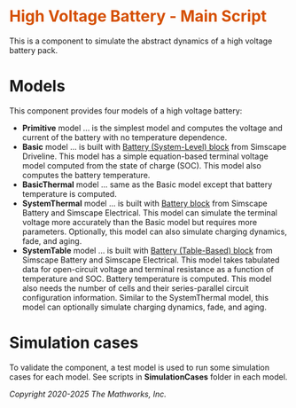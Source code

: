 
<a id="T_1FFD3858"></a>

# <span style="color:rgb(213,80,0)">High Voltage Battery \- Main Script</span>

This is a component to simulate the abstract dynamics of a high voltage battery pack.

# Models

This component provides four models of a high voltage battery:

-  **Primitive** model ... is the simplest model and computes the voltage and current of the battery with no temperature dependence. 
-  **Basic** model ... is built with [Battery (System\-Level) block](https://www.mathworks.com/help/sdl/ref/batterysystemlevel.html) from Simscape Driveline. This model has a simple equation\-based terminal voltage model computed from the state of charge (SOC). This model also computes the battery temperature. 
-  **BasicThermal** model ... same as the Basic model except that battery temperature is computed. 
-  **SystemThermal** model ... is built with [Battery block](https://www.mathworks.com/help/sps/ref/battery.html) from Simscape Battery and Simscape Electrical. This model can simulate the terminal voltage more accurately than the Basic model but requires more parameters. Optionally, this model can also simulate charging dynamics, fade, and aging. 
-  **SystemTable** model ... is built with [Battery (Table\-Based) block](https://www.mathworks.com/help/sps/ref/batterytablebased.html) from Simscape Battery and Simscape Electrical. This model takes tabulated data for open\-circuit voltage and terminal resistance as a function of temperature and SOC. Battery temperature is computed. This model also needs the number of cells and their series\-parallel circuit configuration information. Similar to the SystemThermal model, this model can optionally simulate charging dynamics, fade, and aging. 
# Simulation cases

To validate the component, a test model is used to run some simulation cases for each model. See scripts in **SimulationCases** folder in each model.


*Copyright 2020\-2025 The Mathworks, Inc.*


